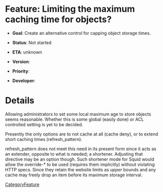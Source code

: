 # Feature: Limiting the maximum caching time for objects?

  - **Goal**: Create an alternative control for capping object storage
    times.

  - **Status**: Not started

  - **ETA**: unknown

  - **Version**:

  - **Priority**:

  - **Developer**:

# Details

Allowing administrators to set some local maximum age to store objects
seems reasonable. Whether this is some global (easily done) or ACL
controlled setting is yet to be decided.

Presently the only options are to not cache at all (cache deny), or to
extend short caching times (refresh_pattern).

refresh_pattern does not meet this need in its present form since it
acts as an extender, opposite to what is needed; a shortener. Adjusting
that directive may be an option though. Such shortener mode for Squid
would allow the override-\* to be used (requires them implicitly)
without violating HTTP specs. Since they retain the website limits as
*upper* bounds and any cache may freely drop an item before its maximum
storage interval.

[CategoryFeature](/CategoryFeature)

